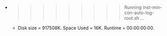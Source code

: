 * >>>>>>>>> Running inst-min-con-auto-log-root.sh ...
  * Disk size = 917508K. Space Used = 16K. Runtime = 00:00:00:00.
